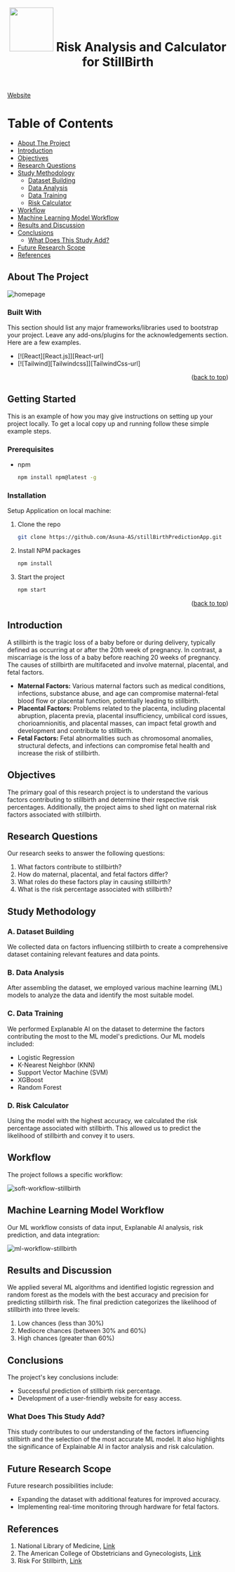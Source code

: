 <h1 justify="center" padding="10px" align="center"><img justify="center" margin="auto" width="100px" src="https://github.com/Asuna-AS/stillBirthPredictionApp/assets/75484060/8022c3ae-47ff-4865-b173-8e1bf8d44c6c"></img> Risk Analysis and Calculator for StillBirth </h1> <br>

[Website](https://stillbirth-detection.netlify.app/#/)

# Table of Contents

- [About The Project](#about-the-project)
- [Introduction](#introduction)
- [Objectives](#objectives)
- [Research Questions](#research-questions)
- [Study Methodology](#study-methodology)
  - [Dataset Building](#dataset-building)
  - [Data Analysis](#data-analysis)
  - [Data Training](#data-training)
  - [Risk Calculator](#risk-calculator)
- [Workflow](#workflow)
- [Machine Learning Model Workflow](#machine-learning-model-workflow)
- [Results and Discussion](#results-and-discussion)
- [Conclusions](#conclusions)
  - [What Does This Study Add?](#what-does-this-study-add)
- [Future Research Scope](#future-research-scope)
- [References](#references)

<!-- ABOUT THE PROJECT -->
## About The Project

![homepage](https://github.com/Asuna-AS/stillBirthPredictionApp/assets/75484060/c329c84e-0cb7-4fbf-bf5b-5dab53b34ca1)

### Built With

This section should list any major frameworks/libraries used to bootstrap your project. Leave any add-ons/plugins for the acknowledgements section. Here are a few examples.

* [![React][React.js]][React-url]
* [![Tailwind][Tailwindcss]][TailwindCss-url]

<p align="right">(<a href="#readme-top">back to top</a>)</p>



<!-- GETTING STARTED -->
## Getting Started

This is an example of how you may give instructions on setting up your project locally.
To get a local copy up and running follow these simple example steps.

### Prerequisites

* npm
  ```sh
  npm install npm@latest -g
  ```

### Installation

Setup Application on local machine: 

1. Clone the repo
   ```sh
   git clone https://github.com/Asuna-AS/stillBirthPredictionApp.git
   ```
2. Install NPM packages
   ```sh
   npm install
   ```
3. Start the project
   ```sh
   npm start
   ```

<p align="right">(<a href="#readme-top">back to top</a>)</p>

## Introduction

A stillbirth is the tragic loss of a baby before or during delivery, typically defined as occurring at or after the 20th week of pregnancy. In contrast, a miscarriage is the loss of a baby before reaching 20 weeks of pregnancy. The causes of stillbirth are multifaceted and involve maternal, placental, and fetal factors.

- **Maternal Factors:** Various maternal factors such as medical conditions, infections, substance abuse, and age can compromise maternal-fetal blood flow or placental function, potentially leading to stillbirth.
- **Placental Factors:** Problems related to the placenta, including placental abruption, placenta previa, placental insufficiency, umbilical cord issues, chorioamnionitis, and placental masses, can impact fetal growth and development and contribute to stillbirth.
- **Fetal Factors:** Fetal abnormalities such as chromosomal anomalies, structural defects, and infections can compromise fetal health and increase the risk of stillbirth.

## Objectives

The primary goal of this research project is to understand the various factors contributing to stillbirth and determine their respective risk percentages. Additionally, the project aims to shed light on maternal risk factors associated with stillbirth.

## Research Questions

Our research seeks to answer the following questions:

1. What factors contribute to stillbirth?
2. How do maternal, placental, and fetal factors differ?
3. What roles do these factors play in causing stillbirth?
4. What is the risk percentage associated with stillbirth?

## Study Methodology

### A. Dataset Building

We collected data on factors influencing stillbirth to create a comprehensive dataset containing relevant features and data points.

### B. Data Analysis

After assembling the dataset, we employed various machine learning (ML) models to analyze the data and identify the most suitable model.

### C. Data Training

We performed Explanable AI on the dataset to determine the factors contributing the most to the ML model's predictions. Our ML models included:

- Logistic Regression
- K-Nearest Neighbor (KNN)
- Support Vector Machine (SVM)
- XGBoost
- Random Forest

### D. Risk Calculator

Using the model with the highest accuracy, we calculated the risk percentage associated with stillbirth. This allowed us to predict the likelihood of stillbirth and convey it to users.

## Workflow

The project follows a specific workflow:

![soft-workflow-stillbirth](https://github.com/Asuna-AS/stillBirthPredictionApp/assets/75484060/8c20d145-dc7a-463f-bc7b-69eba1b23d78)

## Machine Learning Model Workflow

Our ML workflow consists of data input, Explanable AI analysis, risk prediction, and data integration:

![ml-workflow-stillbirth](https://github.com/Asuna-AS/stillBirthPredictionApp/assets/75484060/1531213a-2272-49e5-84e2-e9a893a3cbf8)

## Results and Discussion

We applied several ML algorithms and identified logistic regression and random forest as the models with the best accuracy and precision for predicting stillbirth risk. The final prediction categorizes the likelihood of stillbirth into three levels:

1. Low chances (less than 30%)
2. Mediocre chances (between 30% and 60%)
3. High chances (greater than 60%)

## Conclusions

The project's key conclusions include:

- Successful prediction of stillbirth risk percentage.
- Development of a user-friendly website for easy access.

### What Does This Study Add?

This study contributes to our understanding of the factors influencing stillbirth and the selection of the most accurate ML model. It also highlights the significance of Explainable AI in factor analysis and risk calculation.

## Future Research Scope

Future research possibilities include:

- Expanding the dataset with additional features for improved accuracy.
- Implementing real-time monitoring through hardware for fetal factors.

## References

1. National Library of Medicine, [Link](https://www.ncbi.nlm.nih.gov/pmc/articles/PMC4988848/)
2. The American College of Obstetricians and Gynecologists, [Link](https://www.acog.org/clinical/clinical-guidance/obstetric-care-consensus/articles/2020/03/management-of-stillbirth)
3. Risk For Stillbirth, [Link](https://fetalmedicine.org/research/assess/stillbirth)
